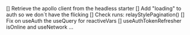 [] Retrieve the apollo client from the headless starter
[] Add "loading" to auth so we don´t have the flicking
[] Check runs: relayStylePagination()
[] Fix on useAuth the useQuery for reactiveVars
[] useAuthTokenRefresher isOnline and useNetwork ...
